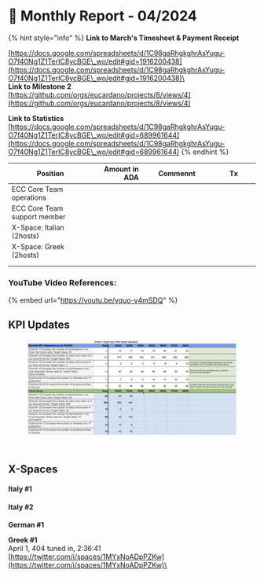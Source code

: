# 🛫 Monthly Report - 04/2024



{% hint style="info" %}
**Link to March's Timesheet & Payment Receipt**

[https://docs.google.com/spreadsheets/d/1C98gaRhgkghrAsYugu-O7f40Ng1Z1TerIC8ycBGE\_wo/edit#gid=1916200438](https://docs.google.com/spreadsheets/d/1C98gaRhgkghrAsYugu-O7f40Ng1Z1TerIC8ycBGE\_wo/edit#gid=1916200438)\
\
**Link to Milestone 2**\
[https://github.com/orgs/eucardano/projects/8/views/4](https://github.com/orgs/eucardano/projects/8/views/4)

**Link to Statistics** \
[https://docs.google.com/spreadsheets/d/1C98gaRhgkghrAsYugu-O7f40Ng1Z1TerIC8ycBGE\_wo/edit#gid=689961644](https://docs.google.com/spreadsheets/d/1C98gaRhgkghrAsYugu-O7f40Ng1Z1TerIC8ycBGE\_wo/edit#gid=689961644)
{% endhint %}





<table><thead><tr><th width="287">Position</th><th width="135" align="right">Amount in ADA</th><th width="204">Commennt</th><th width="163" data-type="content-ref">Tx</th></tr></thead><tbody><tr><td>ECC Core Team operations</td><td align="right"></td><td></td><td></td></tr><tr><td>ECC Core Team support member</td><td align="right"></td><td></td><td></td></tr><tr><td>X-Space: Italian (2hosts)</td><td align="right"></td><td></td><td></td></tr><tr><td>X-Space: Greek (2hosts)</td><td align="right"></td><td></td><td></td></tr><tr><td></td><td align="right"></td><td></td><td></td></tr><tr><td></td><td align="right"></td><td></td><td></td></tr></tbody></table>

### YouTube Video References:

{% embed url="https://youtu.be/vquo-v4mSDQ" %}



## KPI Updates



<figure><img src="../../.gitbook/assets/2403-ECC-KPI-statement.png" alt=""><figcaption></figcaption></figure>



\
X-Spaces
--------

#### Italy #1



#### Italy #2



**German #1**



**Greek #1**\
April 1, 404 tuned in, 2:36:41\
[https://twitter.com/i/spaces/1MYxNoADpPZKw](https://twitter.com/i/spaces/1MYxNoADpPZKw)\


####
